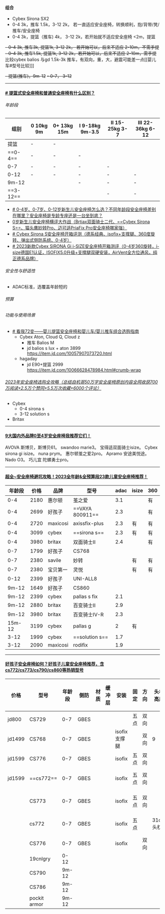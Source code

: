 #### 组合
- Cybex Sirona SX2
- 0-4 3k，推车 1.5k，3-12 2k， 若一直适应安全座椅，转换顺利，抱/背带/凳/推车/安全座椅
- 0-4 3k，提篮（推车) 4k， 3-12 2k，若开始就不适应安全座椅 <2m，提篮

~~- 0-4 3k,  推车3k, 提篮1k, 3-12 2k， 若开始可以，后来不适应 2-10m，不需手提~~
~~- 0-4 3k, 推车1.5k, 提篮1k, 3-12 2k，若开始可以，后来不适应 2-10m，需手提~~
比较cybex balios 与gd 1.5k-3k 推车，有双向，重，大，避震可能差一点[[婴儿车#型号比较]]]

~~- 提篮(推车)，9m-12~~
~~- 0-7， 3-12~~

---
#### [# 提篮式安全座椅和普通安全座椅有什么区别？](https://www.zhihu.com/question/61449882/answer/2147388022)
###### 年龄段
| 组别  | 0 10kg 9m | 0+ 13kg 15m | I 9-18kg 9m-3.5 | II 15-25kg 3-7 | III 22-36kg 6-12 |
| ----- | --------- | ----------- | --------------- | -------------- | ---------------- |
| 提篮  | -         | -           |                 |                |                  |
| ==0-4==   | -         | -           | -               |                |                  |
| 0-7   | -         | -           | -               | -              |                  |
| 0-12  | -         | -           | -               | -              | -                |
| 9m-12 |           |             | -               | -              | -                |
| ==3-12==  |           |             |                 | -              | -                |
 -  [# 0-4岁、0-7岁、0-12岁新生儿安全座椅怎么选？不同年龄段安全座椅差别在哪里？安全座椅是专龄专座还是一台坐到底？](https://zhuanlan.zhihu.com/p/635696007)
 -  [0岁新生儿安全座椅横评大作战（Brtiax双面骑士二代、==Cybex Sirona S==、猫头鹰妙转Pro、迈可适PriaFix Pro安全座椅哪家强）](https://www.zhihu.com/tardis/bd/art/411688308?source_id=1001)
 - [# Cybex Sirona S安全座椅开箱评测（德系经典、isofix+支撑腿、360度旋转、弹出式侧防系统、0-4岁）](https://zhuanlan.zhihu.com/p/420496452)
 - [# 2023新款Cybex SIRONA Gi i-SIZE安全座椅开箱测评（0-4岁360旋转，i-size德国E1认证，ISOFIX5.0升级+支撑腿双硬安装，AirVent全方位通风，纯正德系品牌）](https://zhuanlan.zhihu.com/p/631546219)
###### 安全性与舒适性
- ADAC标准，选覆盖年龄短的
###### 预算
###### 功能与使用场景 
- [# 看我72变——婴儿提篮安全座椅和婴儿车/婴儿推车组合选购指南](https://zhuanlan.zhihu.com/p/337617228)
	- Cybex Aton, Cloud Q, Cloud z
		- 推车 Balios M
		- jd balios s lux + aton 3899  https://item.jd.com/10057907073720.html
	- hagaday
		- jd E90+提篮 2999 https://item.jd.com/10066628478984.html#crumb-wrap
###### [2023年安全座椅选购全攻略（总结自机哥50万字安全座椅原创内容全网收获700万阅读+2.5万个赞同+5.5万次收藏+6000个评论）](https://zhuanlan.zhihu.com/p/141557998)
- Cybex 
	- 0-4 sirona s
	- 3-12 solution s
- Britax

---
#### [9大国内外品牌0至4岁安全座椅我推荐它们！](https://www.xiaohongshu.com/explore/646b4194000000001300be28) 

AVOVA 斯博贝，斯博贝61。
swandoo marie3。
宝得适双面骑士isize。
Cybex sirona gi isize。
nuna prym。
惠尔顿茧之爱2pro。
Apramo 安途美悦途。
Nado O3。
巧儿宜 陀螺勇士pro。

---
#### [超全~安全座椅避坑攻略！2023全年龄&全预算段23款儿童安全座椅推荐！](https://www.zhihu.com/tardis/bd/art/459831594)
| 年龄段   | 价格 | 品牌     | 型号          | adac | isize | 360 |
| -------- | ---- | -------- | ------------- | ---- | ----- | --- |
| 0-4      | 2180 | 惠尔顿   | 茧之爱        | 3.1  |       | 有  |
| 0-4      | 2699 | 好孩子   | ==VAYA 800911==   | 2.3  |       | 有  |
| 0-4      | 2720 | maxicosi | axissfix-plus | 2.3  | 有    | 有  |
| 0-4      | 3099 | cybex    | ==sirona s==      | 2.3  | 有    | 有  |
| 0-4      | 3980 | britax   | 双面骑士II    | 2.4  |       | 有  | 
| 0-7  | 1799 | 好孩子   | CS768         |      |       |     |
| 0-7      | 2380 | savile   | 妙转          |      | 有    | 有  |
| 0-7      | 2380 | 宝贝第一 | 灵悦          |      | 有    | 有  |
| 0-12     | 2399 | 好孩子   | UNI-ALL8      |      |       |     |
| 9m-12    | 1649 | 好孩子   | CS860         |      |       |     |
| 9m-12    | 2399 | cybex    | pallas s fix  | 2.1  |       |     |
| 9m-12    | 2880 | britax   | 百变骑士II    | 2.9  |       |     |
| 9m-12    | 3980 | britax   | 百变骑士IV-R  | 2.3  |       |     |
| 15m-12   | 3199 | cybex    | pallas g      | 2    | 有    |     |
| 3-12 | 1999 | cybex    | ==solution s==    | 1.7  |       |     |
| 3-12     | 2090 | maxicosi | rodifix       | 1.9  |       |     |

---
#### [好孩子安全座椅如何？好孩子儿童安全座椅推荐，含cs772/cs773/cs790/cs860等热销型号](https://www.zhihu.com/tardis/bd/art/582109455?source_id=1001)
| 价格   | 型号         | 年龄段 | 侧防 | 材质 | 缓冲层 | 安装         | 固定 | 方向 | 头枕高度 | 靠背角度  | 360旋转 |
| ------ | ------------ | ------ | ---- | ---- | ------ | ------------ | ---- | ---- | -------- | --------- | ------- |
| jd800  | CS729        | 0-7    | GBES |      |        |              | 五点 | 双向 |          |           |         |
| jd1499 | CS768        | 0-7    | GBES |      |        | isofix支撑腿 |      | 双向 | 9        |           |         |
| jd1599 | CS776        | 0-7    | GBES |      |        | isofix       | 五点 | 双向 |          | 有        | 有      |
| jd1599 | ==cs772==       | 0-7    | GBES |      |        | isofix       | 五点 | 双向 |          | 160  三档 | 有      |
|        | CS773        | 0-7    | GBES |      |        | isofix       | 五点 | 双向 |          | 165三档   | 有      |
|        | cs772        | 0-7    | GBES |      |        | isofix       | 五点 |      | 31cm头枕 | 160三档   | 有      |
|        | CS776        | 0-7    | GBES |      |        | isofix       |      | 双向 |          |           | 有      |
|        | 19cnlgry     | 0-12   |      |      |        |              |      |      |          |           |         |
|        | CS790        | 9m-12  |      |      |        |              |      |      |          |           |         |
|        | CS786        | 9m-12  |      |      |        |              |      |      |          |           |         |
|        | pockit armor | 9m-12  |      |      |        |              |      |      |          |           |         |
